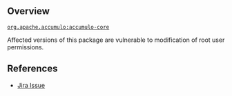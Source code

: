 ## Overview
[`org.apache.accumulo:accumulo-core`](http://search.maven.org/#search%7Cga%7C1%7Ca%3A%22accumulo-core%22)

Affected versions of this package are vulnerable to modification of root user permissions.

## References
- [Jira Issue](https://issues.apache.org/jira/browse/ACCUMULO-4140)
